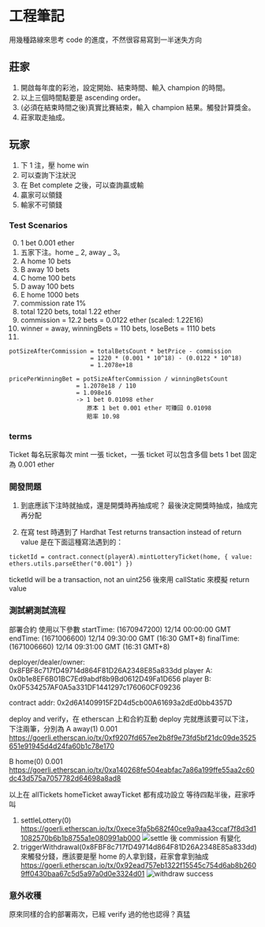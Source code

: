# 工程筆記

用幾種路線來思考 code 的進度，不然很容易寫到一半迷失方向

## 莊家

1. 開啟每年度的彩池，設定開始、結束時間、輸入 champion 的時間。
2. 以上三個時間點要是 ascending order。
3. (必須在結束時間之後)真實比賽結束，輸入 champion 結果。觸發計算獎金。
4. 莊家取走抽成。

## 玩家

1. 下 1 注，壓 home win
2. 可以查詢下注狀況
3. 在 Bet complete 之後，可以查詢贏或輸
4. 贏家可以領錢
5. 輸家不可領錢

### Test Scenarios

0. 1 bet 0.001 ether
1. 五家下注。home _ 2, away _ 3。
2. A home 10 bets
3. B away 10 bets
4. C home 100 bets
5. D away 100 bets
6. E home 1000 bets
7. commission rate 1%
8. total 1220 bets, total 1.22 ether
9. commission = 12.2 bets = 0.0122 ether (scaled: 1.22E16)
10. winner = away, winningBets = 110 bets, loseBets = 1110 bets
11.

```
potSizeAfterCommission = totalBetsCount * betPrice - commission
                       = 1220 * (0.001 * 10^18) - (0.0122 * 10^18)
                       = 1.2078e+18

pricePerWinningBet = potSizeAfterCommission / winningBetsCount
                   = 1.2078e18 / 110
                   = 1.098e16
                   -> 1 bet 0.01098 ether
                      原本 1 bet 0.001 ether 可賺回 0.01098
                      賠率 10.98
```

### terms

Ticket 每名玩家每次 mint 一張 ticket，一張 ticket 可以包含多個 bets
1 bet 固定為 0.001 ether

### 開發問題

1. 到底應該下注時就抽成，還是開獎時再抽成呢？
   最後決定開獎時抽成，抽成完再分配

2. 在寫 test 時遇到了
   Hardhat Test returns transaction instead of return value
   是在下面這種寫法遇到的：

```
ticketId = contract.connect(playerA).mintLotteryTicket(home, { value: ethers.utils.parseEther("0.001") })
```

ticketId will be a transaction, not an uint256
後來用 callStatic 來模擬 return value

### 測試網測試流程

部署合約
使用以下參數
startTime: (1670947200) 12/14 00:00:00 GMT
endTime: (1671006600) 12/14 09:30:00 GMT (16:30 GMT+8)
finalTime: (1671006660) 12/14 09:31:00 GMT (16:31 GMT+8)

deployer/dealer/owner: 0x8FBF8c717fD49714d864F81D26A2348E85a833dd
player A: 0x0b1e8EF6B01BC7Ed9abdf8b9Bd0612D49Fa1D656
player B: 0x0F534257AF0A5a331DF1441297c176060CF09236

contract addr: 0x2d6A1409915F2D4d5cb00A61693a2dEd0bb4357D

deploy and verify，在 etherscan 上和合約互動
deploy 完就應該要可以下注，下注兩筆，分別為
A away(1) 0.001
https://goerli.etherscan.io/tx/0xf9207fd657ee2b8f9e73fd5bf21dc09de3525651e91945d4d24fa60b1c78e170

B home(0) 0.001
https://goerli.etherscan.io/tx/0xa140268fe504eabfac7a86a199ffe55aa2c60dc43d575a7057782d64698a8ad8

以上在 allTickets homeTicket awayTicket 都有成功設立
等待四點半後，莊家呼叫

1. settleLottery(0)
   https://goerli.etherscan.io/tx/0xece3fa5b682f40ce9a9aa43ccaf7f8d3d11082570b6b1b8755a1e080991ab000
   ![settle 後 commission 有變化](https://i.imgur.com/IBI4IOX.png)
2. triggerWithdrawal(0x8FBF8c717fD49714d864F81D26A2348E85a833dd)
   來觸發分錢，應該要是壓 home 的人拿到錢，莊家會拿到抽成
   https://goerli.etherscan.io/tx/0x92ead757eb1322f15545c754d6ab8b2609ff0430baa67c5d5a97a0d0e3324d01
   ![withdraw success](https://i.imgur.com/H6yS741.png)

### 意外收穫

原來同樣的合約部署兩次，已經 verify 過的他也認得？真猛
